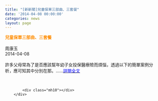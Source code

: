 ```yaml
---
title: "[新新聞]兒童保單三部曲、三套餐"
date: '2014-04-08 00:00:00'
categories: news
layout: page
---
```


<div class="text">
			<div>
	<div>
		<span style="color:#ff8c00;"><span style="font-size:14px;"><strong>兒童保單三部曲、三套餐</strong></span></span></div>
	<div>
		&nbsp;</div>
	<div>
		周康玉</div>
	<div>
		2014-04-08</div>
	<div>
		&nbsp;</div>
	<div>
		許多父母常為了是否應該幫年幼子女投保醫療險而煩惱，透過以下的簡單案例分析，應可知其中分別在那。......<a href="http://www.new7.com.tw/NewsView.aspx?t=&amp;i=TXT201404021442473W7" target="_blank"><span style="color:#0000ff;">詳閱全文</span></a></div>
	<div>
		&nbsp;</div>
</div>
<div>
	&nbsp;</div>

			<div class="mh10"></div>
		</div>